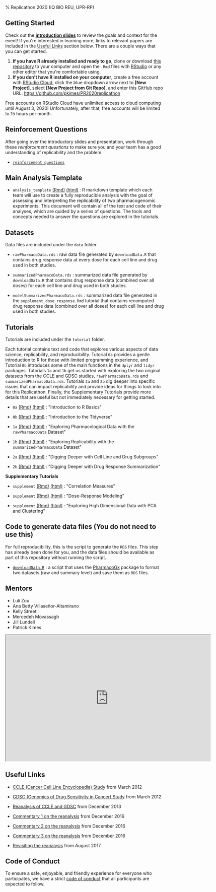% Replicathon 2020 (IQ BIO REU, UPR-RP)

## Getting Started

Check out the [**introduction slides**](https://speakerdeck.com/pkimes/20200626-iqbio-intro) to review the goals and context for the event! If you're interested in learning more, links to relevant papers are included in the [Useful Links](#useful-links) section below. There are a couple ways that you can get started.

1. **If you have R already installed and ready to go**, clone or download [this repository](https://github.com/pkimes/PR2020replicathon) to your computer and open the `.Rmd` files with [RStudio](https://rstudio.com/) or any other editor that you're comfortable using.
2. **If you don't have R installed on your computer**, create a free account with [RStudio Cloud](https://rstudio.cloud/), click the blue dropdown arrow next to **[New Project]**, select **[New Project from Git Repo]**, and enter this GitHub repo URL: https://github.com/pkimes/PR2020replicathon 

Free accounts on RStudio Cloud have unlimited access to cloud computing until August 3, 2020! Unfortunately, after that, free accounts will be limited to 15 hours per month.

## Reinforcement Questions

After going over the introductory slides and presentation, work through these *reinforcement questions* to make sure you and your team has a good understanding of replicability and the problem.

- [`reinforcement questions`](tutorials/00_reinforcement_questions.html)

## Main Analysis Template

* `analysis_template` [(Rmd)](https://github.com/pkimes/PR2020replicathon/blob/master/analysis_template.Rmd) [(html)](analysis_template.html) : R markdown template which each team will use to create a fully reproducible analysis with the goal of assessing and interpreting the replicability of two pharmacogenomic experiments. This document will contain all of the text and code of their analyses, which are quided by a series of questions. The tools and concepts needed to answer the questions are explored in the tutorials.

## Datasets

Data files are included under the `data` folder.

* `rawPharmacoData.rds` : raw data file generated by `downloadData.R` that contains drug response data at every dose for each cell line and drug used in both studies. 

* `summarizedPharmacoData.rds` : summarized data file generated by `downloadData.R` that contains drug response data (combined over all doses) for each cell line and drug used in both studies.

* `modelSummarizedPharmacoData.rds` : summarized data file generated in the `supplement_dose_response.Rmd` tutorial that contains recomputed drug response data (combined over all doses) for each cell line and drug used in both studies.

## Tutorials

Tutorials are included under the `tutorial` folder.

Each tutorial contains text and code that explores various aspects of data science, replicability, and reproducibility. Tutorial `0a` provides a gentle introduction to R for those with limited programming experience, and Tutorial `0b` introduces some of the main functions in the `dplyr` and `tidyr` packages. Tutorials `1a` and `1b` get us started with exploring the two original datasets from the CCLE and GDSC studies, `rawPharmacoData.rds` and `summarizedPharmacoData.rds`. Tutorials `2a` and `2b` dig deeper into specific issues that can impact replicability and provide ideas for things to look into for this Replicathon. Finally, the Supplementary Tutorials provide more details that are useful but not immediately necessary for getting started.

* `0a` [(Rmd)](https://github.com/pkimes/PR2020replicathon/blob/master/tutorials/0a_R_basics.Rmd) [(html)](tutorials/0a_R_basics.html) : "Introduction to R Basics"

* `0b` [(Rmd)](https://github.com/pkimes/PR2020replicathon/blob/master/tutorials/0b_R_tidyverse.Rmd) [(html)](tutorials/0b_R_tidyverse.html) : "Introduction to the Tidyverse"

* `1a` [(Rmd)](https://github.com/pkimes/PR2020replicathon/blob/master/tutorials/1a_explore_rawData.Rmd) [(html)](tutorials/1a_explore_rawData.html) : "Exploring Pharmacological Data with the `rawPharmacoData` Dataset"

* `1b` [(Rmd)](https://github.com/pkimes/PR2020replicathon/blob/master/tutorials/1b_explore_summarizedData.Rmd) [(html)](tutorials/1b_explore_summarizedData.html) : "Exploring Replicability with the `summarizedPharmacoData` Dataset"

* `2a` [(Rmd)](https://github.com/pkimes/PR2020replicathon/blob/master/tutorials/2a_deeper_subgroups.Rmd) [(html)](tutorials/2a_deeper_subgroups.html) : "Digging Deeper with Cell Line and Drug Subgroups"

* `2b` [(Rmd)](https://github.com/pkimes/PR2020replicathon/blob/master/tutorials/2b_deeper_summarization.Rmd) [(html)](tutorials/2b_deeper_summarization.html) : "Digging Deeper with Drug Response Summarization"

**Supplementary Tutorials**

* `supplement` [(Rmd)](https://github.com/pkimes/PR2020replicathon/blob/master/tutorials/supplement_correlation.Rmd) [(html)](tutorials/supplement_correlation.html) : "Correlation Measures"

* `supplement` [(Rmd)](https://github.com/pkimes/PR2020replicathon/blob/master/tutorials/supplement_dose_response.Rmd) [(html)](tutorials/supplement_dose_response.html) : "Dose-Response Modeling"

* `supplement` [(Rmd)](https://github.com/pkimes/PR2020replicathon/blob/master/tutorials/supplement_PCA_clustering.Rmd) [(html)](tutorials/supplement_PCA_clustering.html) : "Exploring High Dimensional Data with PCA and Clustering"

## Code to generate data files (You do not need to use this)

For full reproducibility, this is the script to generate the `RDS` files. This step has already been done for you, and the data files should be available as part of this repository without running the script.

* [`downloadData.R`](https://github.com/pkimes/PR2020replicathon/blob/master/downloadData.R) : a script that uses the [PharmacoGx](http://bioconductor.org/packages/PharmacoGx/) package to format two datasets (raw and summary level) and save them as `RDS` files. 

## Mentors

- Luli Zou
- Ana Betty Villaseñor-Altamirano
- Kelly Street
- Mercedeh Movassagh
- Jill Lundell
- Patrick Kimes

<iframe src="https://docs.google.com/spreadsheets/d/e/2PACX-1vQSSj927ztwderiUqJdz-mBYKhwPxWl7F_wM6B9iu7w92LdXWWTRFG1gqNnwtzerBUrLwXfC-fB32bl/pubhtml?gid=0&amp;single=true&amp;widget=true&amp;headers=false" width="650" height="400"></iframe>

## Useful Links

* [CCLE (Cancer Cell Line Encyclopedia) Study](https://www.ncbi.nlm.nih.gov/pubmed/22460905) from March 2012

* [GDSC (Genomics of Drug Sensitivity in Cancer) Study](https://www.ncbi.nlm.nih.gov/pubmed/22460902) from March 2012

* [Reanalysis of CCLE and GDSC](https://www.ncbi.nlm.nih.gov/pubmed/24284626) from December 2013

* [Commentary 1 on the reanalysis](https://www.ncbi.nlm.nih.gov/pubmed/27905415) from December 2016

* [Commentary 2 on the reanalysis](https://www.ncbi.nlm.nih.gov/pubmed/27905421) from December 2016

* [Commentary 3 on the reanalysis](https://www.ncbi.nlm.nih.gov/pubmed/27905419) from December 2016

* [Revisiting the reanalysis](https://www.ncbi.nlm.nih.gov/pubmed/28928933) from August 2017

## Code of Conduct

To ensure a safe, enjoyable, and friendly experience for everyone who participates, we have a strict [code of conduct](code_of_conduct.html) that all participants are expected to follow.



